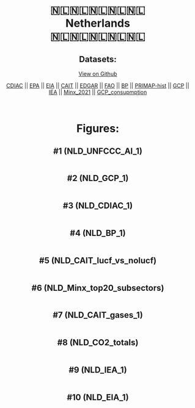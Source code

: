 
<center>
<h1 align="center">
🇳🇱🇳🇱🇳🇱🇳🇱🇳🇱
<br>
Netherlands
<br>
🇳🇱🇳🇱🇳🇱🇳🇱🇳🇱
</h1>
<h2>Datasets:</h2>
<p><a href="https://github.com/dquintani/GreenhouseData/tree/master/country_data/NLD_Netherlands/data">View on Github</a>
<br></p><p><a href="data/NLD_CDIAC.csv">CDIAC</a> || <a href="data/NLD_EPA.csv">EPA</a> || <a href="data/NLD_EIA.csv">EIA</a> || <a href="data/NLD_CAIT.csv">CAIT</a> || <a href="data/NLD_EDGAR.csv">EDGAR</a> || <a href="data/NLD_FAO.csv">FAO</a> || <a href="data/NLD_BP.csv">BP</a> || <a href="data/NLD_PRIMAP-hist.csv">PRIMAP-hist</a> || <a href="data/NLD_GCP.csv">GCP</a> || <a href="data/NLD_IEA.csv">IEA</a> || <a href="data/NLD_Minx_2021.csv">Minx_2021</a> || <a href="data/NLD_GCP_consupmption.csv">GCP_consupmption</a></p><p><br></p>
<h1>Figures:</h1><h2>#1 (NLD_UNFCCC_AI_1)</h2>
<p><img alt="" src="figures/NLD_UNFCCC_AI_1.png" /></p><h2>#2 (NLD_GCP_1)</h2>
<p><img alt="" src="figures/NLD_GCP_1.png" /></p><h2>#3 (NLD_CDIAC_1)</h2>
<p><img alt="" src="figures/NLD_CDIAC_1.png" /></p><h2>#4 (NLD_BP_1)</h2>
<p><img alt="" src="figures/NLD_BP_1.png" /></p><h2>#5 (NLD_CAIT_lucf_vs_nolucf)</h2>
<p><img alt="" src="figures/NLD_CAIT_lucf_vs_nolucf.png" /></p><h2>#6 (NLD_Minx_top20_subsectors)</h2>
<p><img alt="" src="figures/NLD_Minx_top20_subsectors.png" /></p><h2>#7 (NLD_CAIT_gases_1)</h2>
<p><img alt="" src="figures/NLD_CAIT_gases_1.png" /></p><h2>#8 (NLD_CO2_totals)</h2>
<p><img alt="" src="figures/NLD_CO2_totals.png" /></p><h2>#9 (NLD_IEA_1)</h2>
<p><img alt="" src="figures/NLD_IEA_1.png" /></p><h2>#10 (NLD_EIA_1)</h2>
<p><img alt="" src="figures/NLD_EIA_1.png" /></p>